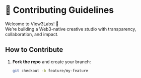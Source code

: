 # 🌳 Contributing Guidelines

Welcome to View3Labs! 🚀  
We’re building a Web3-native creative studio with transparency, collaboration, and impact.  

## How to Contribute

1. **Fork the repo** and create your branch:  
   ```bash
   git checkout -b feature/my-feature
